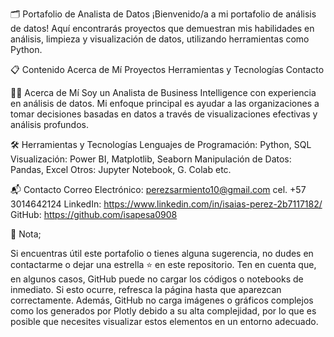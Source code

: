 🗂️ Portafolio de Analista de Datos
¡Bienvenido/a a mi portafolio de análisis de datos! Aquí encontrarás proyectos que demuestran mis habilidades en análisis, limpieza y visualización de datos, utilizando herramientas como Python.

📋 Contenido
Acerca de Mí
Proyectos
Herramientas y Tecnologías
Contacto

👨‍💻 Acerca de Mí
Soy un Analista de Business Intelligence con experiencia en análisis  de datos. Mi enfoque principal es ayudar a las organizaciones a tomar decisiones basadas en datos a través de visualizaciones efectivas y análisis profundos.

🛠️ Herramientas y Tecnologías
Lenguajes de Programación: Python, SQL
Visualización: Power BI, Matplotlib, Seaborn
Manipulación de Datos: Pandas, Excel
Otros: Jupyter Notebook, G. Colab
etc.

📬 Contacto
Correo Electrónico: perezsarmiento10@gmail.com 
cel. +57 3014642124
LinkedIn: https://www.linkedin.com/in/isaias-perez-2b7117182/
GitHub: https://github.com/isapesa0908

🌟 Nota;

Si encuentras útil este portafolio o tienes alguna sugerencia, no dudes en contactarme o dejar una estrella ⭐
en este repositorio. Ten en cuenta que, en algunos casos, GitHub puede no cargar los códigos o notebooks de inmediato. Si esto ocurre, refresca la página hasta que aparezcan correctamente. Además, GitHub no carga imágenes o gráficos complejos como los generados por Plotly debido a su alta complejidad, por lo que es posible que necesites visualizar estos elementos en un entorno adecuado.


